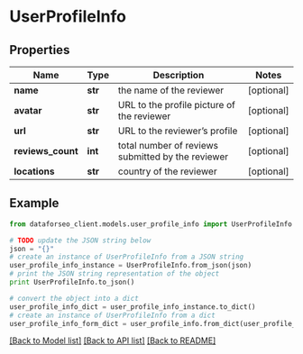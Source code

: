 # UserProfileInfo


## Properties

Name | Type | Description | Notes
------------ | ------------- | ------------- | -------------
**name** | **str** | the name of the reviewer | [optional] 
**avatar** | **str** | URL to the profile picture of the reviewer | [optional] 
**url** | **str** | URL to the reviewer’s profile | [optional] 
**reviews_count** | **int** | total number of reviews submitted by the reviewer | [optional] 
**locations** | **str** | country of the reviewer | [optional] 

## Example

```python
from dataforseo_client.models.user_profile_info import UserProfileInfo

# TODO update the JSON string below
json = "{}"
# create an instance of UserProfileInfo from a JSON string
user_profile_info_instance = UserProfileInfo.from_json(json)
# print the JSON string representation of the object
print UserProfileInfo.to_json()

# convert the object into a dict
user_profile_info_dict = user_profile_info_instance.to_dict()
# create an instance of UserProfileInfo from a dict
user_profile_info_form_dict = user_profile_info.from_dict(user_profile_info_dict)
```
[[Back to Model list]](../README.md#documentation-for-models) [[Back to API list]](../README.md#documentation-for-api-endpoints) [[Back to README]](../README.md)


